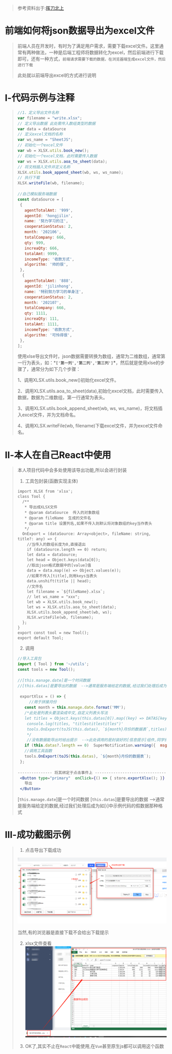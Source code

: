 > 参考资料出于:[挥刀北上](https://cloud.tencent.com/developer/user/5837318)

# 前端如何将json数据导出为excel文件

>前端人员在开发时，有时为了满足用户需求，需要下载excel文件。这里通常有两种做法，一种是后端工程师将数据转化为excel，然后前端进行下载即可，还有一种方式，`前端请求需要下载的数据，在浏览器端生成excel文件，然后进行下载`
>
>此处就以前端导出excel的方式进行说明

# Ⅰ-代码示例与注释

>```jsx
>//1、定义导出文件名称
>var filename = "write.xlsx";
>// 定义导出数据 此处需传入数组类型的数据
>var data = dataSource
>// 定义excel文档的名称
>var ws_name = "SheetJS";
>// 初始化一个excel文件
>var wb = XLSX.utils.book_new();
>// 初始化一个excel文档，此时需要传入数据
>var ws = XLSX.utils.aoa_to_sheet(data);
>// 将文档插入文件并定义名称
>XLSX.utils.book_append_sheet(wb, ws, ws_name);
>// 执行下载
>XLSX.writeFile(wb, filename);
>
>//自己模拟服务端数据
>const dataSource = [
>  {
>    agentTotalAmt: '999',
>    agentId: 'hongjilin',
>    name: '努力学习的汪',
>    cooperationStatus: 2,
>    month: '202106',
>    totalCompany: 666,
>    qty: 999,
>    increaQty: 666,
>    totalAmt: 9999,
>    incomeType: '收款方式',
>    algorithm: '帅的很',
>  },
>   {
>    agentTotalAmt: '888',
>    agentId: 'jilinhong',
>    name: '特别努力学习的单身汪',
>    cooperationStatus: 2,
>    month: '202107',
>    totalCompany: 666,
>    qty: 1111,
>    increaQty: 111,
>    totalAmt: 1111,
>    incomeType: '收款方式',
>    algorithm: '可怜得很',
>  },
>];
>```
>
>使用xlse导出文件时，json数据需要转换为数组，通常为二维数组，通常第一行为表头，如：***`['第一列','第二列','第三列']`\***，然后就是使用xlse的步骤了，通常分为如下几个步骤：
>
>1、调用XLSX.utils.book_new()初始化excel文件。
>
>2、调用XLSX.utils.aoa_to_sheet(data),初始化excel文档，此时需要传入数据，数据为二维数组，第一行通常为表头。
>
>3、调用XLSX.utils.book_append_sheet(wb, ws, ws_name)，将文档插入excel文件，并为文档命名。
>
>4、调用XLSX.writeFile(wb, filename)下载excel文件，并为excel文件命名。

# Ⅱ-本人在自己React中使用

>本人项目代码中会多处使用该导出功能,所以会进行封装
>
>1. 工具包封装(函数实现主体)
>
>   ```tsx
>   import XLSX from 'xlsx';
>   class Tool {
>     /**
>      * 导出成XLSX文件
>      * @param dataSource  传入的对象数组
>      * @param fileName  生成的文件名
>      * @param title 设置列名,如果不传入则默认将对象数组的key当作表头
>      */
>     OnExport = (dataSource: Array<object>, fileName: string, title?: any) => {
>       //当传入的数组长度为0,直接退出
>       if (dataSource.length == 0) return;
>       let data = dataSource;
>       let head = Object.keys(data[0]);
>       //取出json格式数据中的[value]值
>       data = data.map((e) => Object.values(e));
>       //如果不传入[title],则用keys当表头  
>       data.unshift(title || head);
>       //文件名
>       let filename = `${fileName}.xlsx`;
>       // let ws_name = "xxx";
>       let wb = XLSX.utils.book_new();
>       let ws = XLSX.utils.aoa_to_sheet(data);
>       XLSX.utils.book_append_sheet(wb, ws);
>       XLSX.writeFile(wb, filename);
>     };
>   }
>   export const tool = new Tool();
>   export default Tool;
>   ```
>
>2. 调用
>
>   ```jsx
>   //导入工具包
>   import { Tool } from '~/utils';
>   const tools = new Tool();
>   
>   //[this.manage.date]是一个时间数据
>   //[this.datas]是要导出的数据  -->通常是服务端给定的数据,经过我们处理后成为如[Ⅰ]中示例代码的那种格式
>   
>    exportXlsx = () => {
>        //用于拼接月份
>      const month = this.manage.date.format('MM');
>      /*此处是列表头要渲染成中文,自定义列表头写法
>      let titles = Object.keys(this.datas[0]).map((key) => DATAS[key]);
>       console.log(titles, "titlestitlestitles")'
>       tools.OnExport(toJS(this.datas), `${month}月份的数据表`,titles);
>       */
>       //没有数据能导出时给出提示  -->此处调用的是封装好的[信息提示]组件,同学们可以忽略此行代码
>      if (this.datas?.length == 0)  SuperNotification.warning({  msg: '无数据可导出'});
>      //调用工具函数
>      tools.OnExport(toJS(this.datas), `${month}月份的数据表`);
>    };
>   
>   --------------- 将其绑定于点击事件上 ----------------------------------------
>    <Button type="primary"  onClick={() => { store.exportXlsx(); }} >
>      导出
>    </Button>
>   ```
>
>   [`this.manage.date`]是一个时间数据
>   [`this.datas`]是要导出的数据  -->通常是服务端给定的数据,经过我们处理后成为如[`Ⅰ`]中示例代码的假数据那种格式

# Ⅲ-成功截图示例

>1. 点击导出下载成功
>
>  ![image-20210721154328134](JavaScirpt工具封装中的图片/image-20210721154328134.png)  
>
>  当然,有的浏览器是直接下载不会给出下载提示
>
>2. xlsx文件查看![image-20210721154626462](JavaScirpt工具封装中的图片/image-20210721155153046.png)
>
>3. OK了,其实不止在`React`中能使用,在`Vue`甚至原生js都可以调用这个函数



















